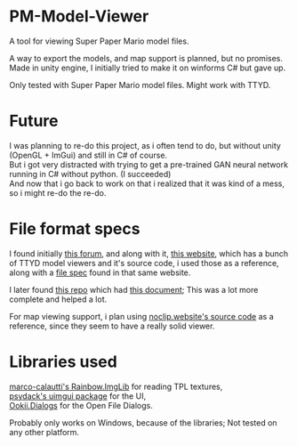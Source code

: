 # PM-Model-Viewer
A tool for viewing Super Paper Mario model files.

A way to export the models, and map support is planned, but no promises.<br>
Made in unity engine, I initially tried to make it on winforms C# but gave up.

Only tested with Super Paper Mario model files. Might work with TTYD.

# Future
I was planning to re-do this project, as i often tend to do, but without unity (OpenGL + ImGui) and still in C# of course.<br>
But i got very distracted with trying to get a pre-trained GAN neural network running in C# without python. (I succeeded)<br>
And now that i go back to work on that i realized that it was kind of a mess, so i might re-do the re-do.

# File format specs
I found initially [this forum](https://www.emutalk.net/threads/pm-ttyd-model-file-format-pet-project.27613/), 
and along with it, [this website](https://hocuspocus.taloncrossing.com/rii/), which has a bunch of TTYD model viewers and it's source code, 
i used those as a reference, along with a [file spec](https://hocuspocus.taloncrossing.com/rii/tplvtx.txt) found in that same website.

I later found [this repo](https://github.com/PistonMiner/ttyd-tools) which had [this document](https://github.com/PistonMiner/ttyd-tools/blob/master/ttyd-tools/docs/MarioSt_AnimGroupBase.bt); This was a lot more complete and helped a lot.

For map viewing support, i plan using [noclip.website's source code](https://github.com/magcius/noclip.website) as a reference, since they seem to have a really solid viewer.

# Libraries used
[marco-calautti's Rainbow.ImgLib](https://github.com/marco-calautti/Rainbow) for reading TPL textures,<br>
[psydack's uimgui package](https://github.com/psydack/uimgui) for the UI,<br>
[Ookii.Dialogs](http://www.ookii.org/software/dialogs/) for the Open File Dialogs.

Probably only works on Windows, because of the libraries; Not tested on any other platform.
